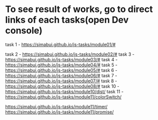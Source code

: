 # To see result of works, go to direct links of each tasks(open Dev console)

task 1 - https://simabui.github.io/js-tasks/module01/#

task 2 - https://simabui.github.io/js-tasks/module02/#
task 3 - https://simabui.github.io/js-tasks/module03/#
task 4 - https://simabui.github.io/js-tasks/module04/#
task 5 - https://simabui.github.io/js-tasks/module05/#
task 6 - https://simabui.github.io/js-tasks/module06/#
task 7 - https://simabui.github.io/js-tasks/module07/#
task 8 - https://simabui.github.io/js-tasks/module08/#
task 10 - https://simabui.github.io/js-tasks/module10/dist/
task 11 - https://simabui.github.io/js-tasks/module11/colorSwitch/

https://simabui.github.io/js-tasks/module11/timer/
https://simabui.github.io/js-tasks/module11/promise/
